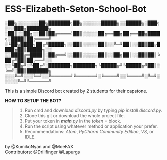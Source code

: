 # ESS-Elizabeth-Seton-School-Bot

░██╗░░░░░░░██╗███████╗██╗░░░░░░█████╗░░█████╗░███╗░░░███╗███████╗
░██║░░██╗░░██║██╔════╝██║░░░░░██╔══██╗██╔══██╗████╗░████║██╔════╝
░╚██╗████╗██╔╝█████╗░░██║░░░░░██║░░╚═╝██║░░██║██╔████╔██║█████╗░░
░░████╔═████║░██╔══╝░░██║░░░░░██║░░██╗██║░░██║██║╚██╔╝██║██╔══╝░░
░░╚██╔╝░╚██╔╝░███████╗███████╗╚█████╔╝╚█████╔╝██║░╚═╝░██║███████╗
░░░╚═╝░░░╚═╝░░╚══════╝╚══════╝░╚════╝░░╚════╝░╚═╝░░░░░╚═╝╚══════╝

This is a simple Discord bot created by 2 students for their capstone.  

**HOW TO SETUP THE BOT?**
> 1. Run cmd and download *discord.py* by typing *pip install discord.py*.    
> 2. Clone this git or download the whole project file.  
> 3. Put your token in *__main__.py* in the *token =* block.  
> 4. Run the script using whatever method or application your prefer.  
> 5. Recommendations: *Atom*, *PyCharm Community Edition*, *VS*, or IDLE.  

by @KumikoNyan and @MoeFAX  
Contributors: @Drillfinger @Lapurgs
  
